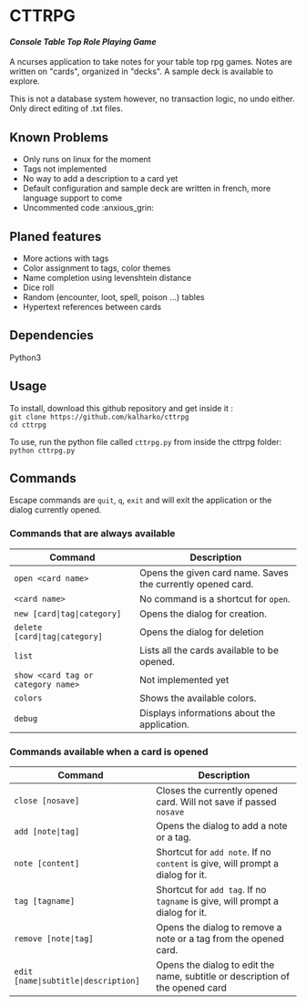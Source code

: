# **CTTRPG**

#### *Console Table Top Role Playing Game*
A ncurses application to take notes for your table top rpg games. Notes are written on "cards", organized in "decks". A sample deck is available to explore.

This is not a database system however, no transaction logic, no undo either. Only direct editing of .txt files.

## **Known Problems**
- Only runs on linux for the moment
- Tags not implemented
- No way to add a description to a card yet
- Default configuration and sample deck are written in french, more language support to come
- Uncommented code :anxious_grin:

## **Planed features**
- More actions with tags
- Color assignment to tags, color themes
- Name completion using levenshtein distance
- Dice roll
- Random (encounter, loot, spell, poison ...) tables
- Hypertext references between cards


## Dependencies
Python3

## Usage
To install, download this github repository and get inside it :  
`git clone https://github.com/kalharko/cttrpg`  
`cd cttrpg`

To use, run the python file called `cttrpg.py` from inside the cttrpg folder:  
 `python cttrpg.py`

## Commands

Escape commands are `quit`, `q`, `exit` and will exit the application or the dialog currently opened.

### Commands that are always available

| Command                           | Description |
|-----------------------------------|-------------|
| `open <card name>`                | Opens the given card name. Saves the currently opened card. |
| `<card name>`                     | No command is a shortcut for `open`. |
| `new [card\|tag\|category]`       | Opens the dialog for creation. |
| `delete [card\|tag\|category]`    | Opens the dialog for deletion |
| `list`                            | Lists all the cards available to be opened. |
| `show <card tag or category name>`| Not implemented yet |
| `colors`                          | Shows the available colors. |
| `debug`                           | Displays informations about the application. |


### Commands available when a card is opened

| Command                              | Description |
|------------------------|-------------|
| `close [nosave]`                     | Closes the currently opened card. Will not save if passed `nosave`|
| `add [note\|tag]`                    | Opens the dialog to add a note or a tag. |
| `note [content]`                     | Shortcut for `add note`. If no `content` is give, will prompt a dialog for it.
| `tag [tagname]`                      | Shortcut for `add tag`. If no `tagname` is give, will prompt a dialog for it. |
| `remove [note\|tag]`                 | Opens the dialog to remove a note or a tag from the opened card. |
| `edit [name\|subtitle\|description]` | Opens the dialog to edit the name, subtitle or description of the opened card |
